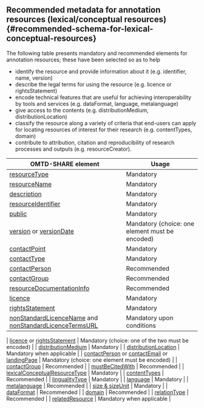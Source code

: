 ## ​Recommended metadata for annotation resources \(lexical/conceptual resources\) {#recommended-schema-for-lexical-conceptual-resources}

The following table presents mandatory and recommended elements for annotation resources; these have been selected so as to help

* identify the resource and provide information about it \(e.g. identifier, name, version\)
* describe the legal terms for using the resource \(e.g. licence or rightsStatement\) 
* encode  technical features that are useful for achieving interoperability by tools and services \(e.g. dataFormat, language,  metalanguage\)
* give access to the contents \(e.g. distributionMedium, distributionLocation\)
* classify the resource along a variety of criteria that end-users can apply for locating resources of interest for their research \(e.g. contentTypes, domain\)
* contribute to attribution, citation and reproducibility of research processes and outputs \(e.g. resourceCreator\).

| OMTD-SHARE element | Usage |
| --- | --- |
| [resourceType](/lcr_resourceType.md) | Mandatory |
| [resourceName](/lcr_resourceName.md) | Mandatory |
| [description](/lcr_description.md) | Mandatory |
| [resourceIdentifier](/lcr_identifier.md) | Mandatory |
| [public](/public.md) | Mandatory |
| [version](/version.md) or [versionDate](/versionDate.md) | Mandatory \(choice: one element must be encoded\) |
| [contactPoint](/contactpoint.md) | Mandatory |
| [contactType](/contacttype.md) | Mandatory |
| [contactPerson](/contactPerson.md) | Recommended |
| [contactGroup](/contactGroup.md) | Recommended |
| [resourceDocumentationInfo](/resourcedocumentationinfo.md) | Recommended |
| [licence](/licence.md) | Mandatory |
| [rightsStatement](/rightsStatement.md) | Mandatory |
| [nonStandardLicenceName](/nonStandardLicenceName.md) and  [nonStandardLicenceTermsURL](/nonStandardLicenceTermsURL.md) | Mandatory upon conditions |




| [licence](/licence.md) or [rightsStatement](/rightsStatement.md) | Mandatory \(choice: one of the two must be encoded\) |
| [distributionMedium](/lcr_distributionMedium.md) | Mandatory |
| [distributionLocation](/lcr_distributionURL.md) | Mandatory when applicable |
| [contactPerson](/contactPerson.md) or [contactEmail](/contactEmail.md) or [landingPage](/landingPage.md) | Mandatory \(choice: one element must be encoded\) |
| [contactGroup](/contactGroup.md) | Recommended |
| [mustBeCitedWith](/mustBeCitedWith.md) | Recommended |
| [lexicalConceptualResourceType](/lcr_lexicalConceptualResourceType.md) | Mandatory |
| [contentTypes](/lcr_contentTypes.md) | Recommended |
| [lingualityType](/lcr_lingualityType.md) | Mandatory |
| [language](/lcr_language.md) | Mandatory |
| [metalanguage](/lcr_metalanguage.md) | Recommended |
| [size & sizeUnit](/lcr_size.md) | Mandatory |
| [dataFormat](/lcr_dataFormat.md) | Recommended |
| [domain](/lcr_domain.md) | Recommended |
| [relationType](/lcr_relationType.md) | Recommended |
| [relatedResource](/lcr_relatedResource.md) | Mandatory when applicable |



